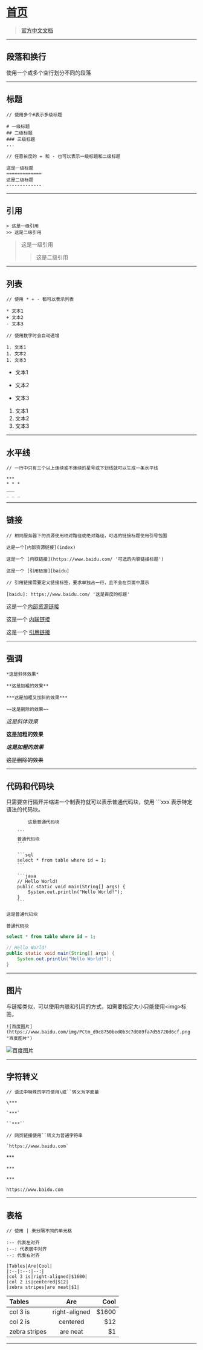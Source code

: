 # [首页](index)

> [官方中文文档](https://markdown-zh.readthedocs.io/en/latest/)

***

## 段落和换行

使用一个或多个空行划分不同的段落

***

## 标题

```
// 使用多个#表示多级标题

# 一级标题
## 二级标题
### 三级标题
...

// 任意长度的 = 和 - 也可以表示一级标题和二级标题

这是一级标题
=============
这是二级标题
-------------
```

***

## 引用

```
> 这是一级引用
>> 这是二级引用
```

> 这是一级引用
>> 这是二级引用

***

## 列表

```
// 使用 * + - 都可以表示列表

* 文本1
+ 文本2
- 文本3

// 使用数字时会自动递增

1. 文本1
1. 文本2
1. 文本3
```

* 文本1
+ 文本2
- 文本3

1. 文本1
1. 文本2
1. 文本3

***

## 水平线

```
// 一行中只有三个以上连续或不连续的星号或下划线就可以生成一条水平线

***
* * *
___
_ _ _
```

***

## 链接

```
// 相同服务器下的资源使用相对路径或绝对路径，可选的链接标题使用引号包围

这是一个[内部资源链接](index)

这是一个 [内联链接](https://www.baidu.com/ '可选的内联链接标题') 

这是一个 [引用链接][baidu]

// 引用链接需要定义链接标签，要求单独占一行，且不会在页面中展示

[baidu]: https://www.baidu.com/ '这是百度的标题'
```

这是一个[内部资源链接](index)

这是一个 [内联链接](https://www.baidu.com/ '可选的内联链接标题') 

这是一个 [引用链接][baidu]

[baidu]: https://www.baidu.com/ '这是百度的标题'

***

## 强调

```
*这是斜体效果*

**这是加粗的效果**

***这是加粗又加斜的效果***

~~这是删除的效果~~
```

*这是斜体效果*

**这是加粗的效果**

***这是加粗的效果***

~~这是删除的效果~~

***

## 代码和代码块

只需要空行隔开并缩进一个制表符就可以表示普通代码块，使用 ```xxx 表示特定语法的代码块。

```
        这是普通代码块

    ```
    普通代码块
    ```

    ```sql
    select * from table where id = 1;
    ```

    ```java
    // Hello World!
    public static void main(String[] args) {
        System.out.println("Hello World!");
    }
    ```
```

    这是普通代码块

```
普通代码块
```

```sql
select * from table where id = 1;
```

```java
// Hello World!
public static void main(String[] args) {
    System.out.println("Hello World!");
}
```

***

## 图片

与链接类似，可以使用内联和引用的方式，如需要指定大小只能使用\<img>标签。

```text
![百度图片](https://www.baidu.com/img/PCtm_d9c8750bed0b3c7d089fa7d55720d6cf.png "百度图片")
```

![百度图片](https://www.baidu.com/img/PCtm_d9c8750bed0b3c7d089fa7d55720d6cf.png "百度图片")

***



## 字符转义

```
// 语法中特殊的字符使用\或``转义为字面量

\***

`***`

``***``

// 网页链接使用``转义为普通字符串

`https://www.baidu.com`
```

\***

`***`

``***``

`https://www.baidu.com`

***

## 表格

```
// 使用 | 来分隔不同的单元格

:-- 代表左对齐
:--: 代表居中对齐
--: 代表右对齐

|Tables|Are|Cool|
|:--|:--:|--:|
|col 3 is|right-aligned|$1600|
|col 2 is|centered|$12|
|zebra stripes|are neat|$1|
```

|Tables|Are|Cool|
|:--|:--:|--:|
|col 3 is|right-aligned|$1600|
|col 2 is|centered|$12|
|zebra stripes|are neat|$1|

***

